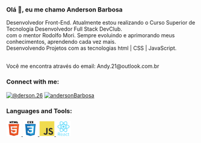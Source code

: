 <h3>Olá 👋, eu me chamo Anderson Barbosa</h1>
<p>Desenvolvedor Front-End. Atualmente estou realizando o Curso Superior de Tecnologia Desenvolvedor Full Stack DevClub.<br>
  com o mentor Rodolfo Mori. Sempre evoluindo e aprimorando meus conhecimentos, aprendendo cada vez mais.<br>
  Desenvolvendo Projetos com as tecnologias html |  CSS | JavaScript. </p>
  <br>
Você me encontra através do email: Andy.21@outlook.com.br

<h3 align="left">Connect with me:</h3>
<p align="left">
<a href="https://www.instagram.com/derson.26/" target="blank"><img align="center" src="https://img.shields.io/badge/Instagram-E4405F?style=for-the-badge&logo=instagram&logoColor=white" alt="@derson.26" /></a>
<a href="www.linkedin.com/in/anderson-barbosa2532" target="blank"><img align="center" src="https://img.shields.io/badge/linkedin-%230077B5.svg?style=for-the-badge&logo=linkedin&logoColor=white" alt="andersonBarbosa"/></a> 
</p
<br>

<h3 align="left">Languages and Tools:</h3>
<p align="left"> <a href="https://www.w3schools.com/css/" target="_blank" rel="noreferrer"> <img src="https://raw.githubusercontent.com/devicons/devicon/master/icons/html5/html5-original-wordmark.svg" alt="html5" width="40" height="40"/> </a> <a href="https://www.w3.org/html/" target="_blank" rel="noreferrer"> <img src="https://raw.githubusercontent.com/devicons/devicon/master/icons/css3/css3-original-wordmark.svg" alt="css" width="40" height="40"/> </a> <a href="https://developer.mozilla.org/en-US/docs/Web/JavaScript" target="_blank" rel="noreferrer"> <img src="https://raw.githubusercontent.com/devicons/devicon/master/icons/javascript/javascript-original.svg" alt="javascript" width="40" height="40"/> </a> <a href="https://reactjs.org/" target="_blank" rel="noreferrer"> <img src="https://raw.githubusercontent.com/devicons/devicon/master/icons/react/react-original-wordmark.svg" alt="react" width="40" height="40"/> </a> </p> 




